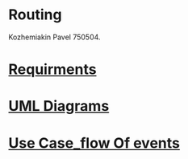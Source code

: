 # Routing
Kozhemiakin Pavel 750504.
# [Requirments](https://github.com/PaBLovko/Routing/blob/master/SRS.md)
# [UML Diagrams](https://github.com/PaBLovko/Routing/blob/master/UML_Diagrams.md)
# [Use Case_flow Of events](https://github.com/PaBLovko/Routing/blob/master/UseCase_flowOfevents.md)
